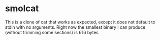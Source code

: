 # smolcat
This is a clone of cat that works as expected, except it does not default to stdin with no arguments.
Right now the smallest binary I can produce (without trimming some sections) is 616 bytes
